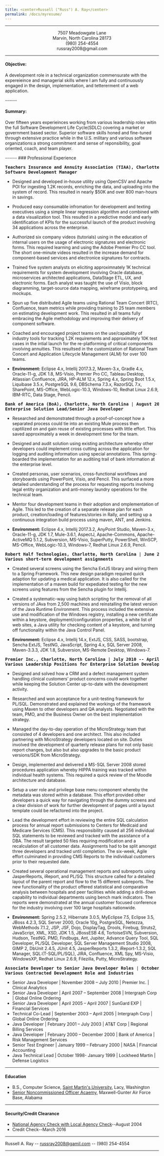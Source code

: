 ```yaml
---
title: <center>Russell ("Russ") A. Ray</center>
permalink: /docs/myresume/
---
```

<!-- Horizontal line -->
---
<center>7507 Meadowgate Lane </center>
<center> Marvin, North Carolina 28173 </center>
<center>(980) 254-4554</center>
<center>russray2008@gmail.com</center>


------
#### Objective:
   <p>A development role in a technical organization commensurate with the expereieince and managerial skills where I am fully and continuously engaged in the design, implementation, and tettererment of a web application.</p>
------

#### Summary:
<p>Over fifteen years experieinces working from various leadership roles witin the full Software Development Life Cycle(SDLC) covering a market or government based sector.  Superior software skills honed and fine-tuned through extensive practice while in the U.S. military and various software organizations:a strong commitment and sense of reponsibility, goal oriented, coach, and team player.</p>
------
### Professional Experience
 <pre><b>Teachers Insurance and Annuity Association (TIAA), Charlotte, North Carolina</b> | <b>March 2016 -- Present</b>
<b>Software Development Manager </b>
</pre>

 * Designed and developed in-house utility using OpenCSV and Apache POI for ingesting 1.2K records, enriching the data, and uploading into the system of record.  This resulted in nearly $50K and over 800 man-hours in savings.   

* Produced easy consumable infromation for development and texting executives using a simple linear regression algorithm and combined with a data visualization tool.  This resulted in a predictive model and early identification of KPIs for the successful launch of the product involving 34 applications across the enterprise.

* Authorized six company videos (tutorials) using in the education of internal users on the usage of electronic signatures and electronic forms.  This required learning and using the Adobe Premier Pro CC tool. The short one-minute videos resulted in the increase demand for component-based services and electronice signatures for contracts.

* Trained five system analysts on eliciting approximnately 1K technical requirements for system development involving Oracle database, microservices architected applications, DataStage ETL, UX, and electronic forms.  Each analyst was taught the use of Visio, block diagramming, target-source data mapping, wireframe prototypeing, and mockups.

* Spun up five distributed Agile teams using Rational Team Concert (RTC), Confluence, team metrics while providing training to 25 team members on estimating development work.  This resulted in all teams fully embracing the Agile methodology and improving their delivery of component software.

* Coached and encouraged project teams on the use/capability of industry tools for tracking 1.2K requirements and approximately 10K test cases in the intial launch for the re-platforming of critical components involving annuities.  This resultsed in the customization of Rational Team Concert and Application Lifecycle Management (ALM) for over 100 teams.

* **Environment:** Eclipse 4.x, Intellij 2017.3.2, Maven-3.x, Gradle 4.x, Oracle-11-g, JDK 1.8, MS-Visio, Premier Pro CC, Tableau Desktop, Atlassian Confluence, JIRA, HP-ALM 12.x, Spring 4.x, Spring Boot 1.5.x, Liquibase 3.5.x, PostgreSQL 9.6, DBSchema 7.3.x, RazorSQL 7.x, SharePoint, MS-Office, WebLogic-10.3, Windows-10, Redhat Linux 2.6.9, IBM-RTC, Data Stage, Pencil.


<pre><b>Bank of America (BoA), Charlotte, North Carolina</b> | <b>August 2015 -- March 2016</b>
<b>Enterprise Solution Lead/Senior Java Developer </b>
</pre>


* Researched and demonstrated through a proof-of-concept how a separated process could tie into an existing Mule process then captilized on and gain reuse of existing processes with little effort.  This saved approximately a week in development time for the team.

* Designed and audit solution using existing architecture whereby other developers could implement cross cutting across the application for logging and auditing information using special annotations.  This spring-boarded the implementation for an auditiing trail of bank information at the enterprise level.

* Created personas, user scenarios, cross-functional workflows and storyboards using PowerPoint, Visio, and Pencil.  This surfaced a more detailed understanding of the process for requesting reports involving legal entity organization and anti-money laundry operations for the technical team.

* Mentor four development teams in their adoption and omplementation of Agile.  This led to the creation of a separate release plan for each product, creation/loading of features/stories in Rally, and setting up a continuous integration build process using maven, ANT, and Jenkins. 

* **Environment:** Eclipse 4.x, Intellij 2017.3.2, AnyPoint Studio, Maven-3.x, Oracle-11-g, JDK 1.7, Mule-3.6.1, AspectJ, Apache-Commons, Apache-ActiveMQ 5.1.2, Subversion, MS-Visio, SuperPutty, PowerShell, WinSCP, MS-Office, WebLogic-10.3, Windows-7, Redhat Linux 2.6.9, Pencil.

<pre><b>Robert Half Technologies, Charlotte, North Carolina</b> | <b>June 2015 -- December 2016</b>
<b>Various short-term development assignments </b>
</pre>


* Created several screens using the Sencha ExtJS library and wiring them to a Spring Framework.  This new design paradigm required quick adaption for updating a medical application.  It is also called for the implementation of a maven build for expediated testing for the new screens using features from the Sencha plugin for Intellij.

* Created a systematic-way using batch scripting for the removal of all versions of JAva from 2,500 machines and reinstalling the latest version of the Java Runtime Environment.  This process included the extensive use and modification of the Windows registry, installing a new certifcate within a keystore, deployment/configuration properties, a white list of web sites, a Java utility for checking content of a keystore, and turning off functionality within the Java Control Panel.

* **Environment:** Eclipse 4.x, Intellij 14.x, ExtJS, CSS, SASS, bootstrap, Sencha ExtJS, TestNG, JavaScript, Spring 4.x, SQL Server 2008, Maven-3.3.3, JDK 1.8, Subversion, MS-Remote Desktop, Windows-7.


<pre><b>Premier Inc., Charlotte, North Carolina</b> | <b>July 2010 -- April 2015</b>
<b>Various Leadership Positions for Enterprise Solution Development </b>
</pre>

*  Designed and solved how a CRM and a defect management system handling clinical customers’ product concerns could work together while keeping the Solution Center up-to-date with the development activity. 

*  Researched and won acceptance for a unit-testing framework for PL/SQL.  Demonstrated and explained the workings of the framework using Maven to other developers and QA analysts.  Negotiated with the team, PMO, and the Business Owner on the best implementation strategy. 

*  Managed the day-to-day operation of the MicroStrategy team that consisted of 4 developers and one architect.  This also included partnering with MicroStrategy developers located on site. Duties involved the development of quarterly release plans for not only basic report changes, but also but also upgrades to the basic product versions/SDK from MicroStrategy.

*  Design, implemented and delivered a MS-SQL Server 2008 stored procedures application whereby HIPPA training was tracked within individual health systems.  This required a quick review of the Moodle architecture and database.

*  Setup a user role and privilege base menu component whereby the metadata was stored within a database.  This effort provided other developers a quick way for navigating through the dummy screens and a clear division of work for further development of pages until a layout template could be refactored into the project. 

*  Lead the development effort in reviewing the entire SQL calculation process for annual report submissions to Centers for Medicaid and Medicare Services (CMS).  This responsibility caused all 256 individual SQL statements to be reviewed and tracked with the assistance of a DBA.  The result targeted 50 files requiring modification and a recalculation of all customer data.  Assignments had to be split amongst three developers and tracked until completion.  The six-week, Agile effort culminated in providing CMS Reports to the individual customers prior to their requested date.

*  Created several operational management reports and subreports using JasperReports, iReport, and PL/SQ.  This structure called for a detailed layout of the parent report and flow to the 15 different subreports.  The new functionality of the product offered statistical and comparative analysis between hospitals and peer facilities while adding a drill-down capability to individual departments using bench mark indicators. The reports were demonstrated at the annual customer focused conference for the industry involving over 100 large hospitals nationwide.

* **Environment:**  Spring 2.5.2, Hibernate 3.0.5, MyEclipse 7.5, Eclipse 3.5, JBoss 4.2.3, SQL Server 2000, Oracle 10g, PostgreSQL, Netezza, WebMethods 7.1.2, JSP, JSF, Dojo, DisplayTag, Drools, Firebug, Struts2, JavaScript,  XML, XSD, JDK 1.5, JBossESB 4.6, TortoiseSVN, Subversion, Hudson, TestNG, PMD, Findbugs, Ant, Jupiter, Advance Query Tool, SQL Developer, PL/SQL Developer, SQL Server Management Studio 2008, GIMP 2, DbUnit 2.4.5, JUnit 4.5, JasperReports 1.3.2, iReport-1.3.2, SQL Manager, SQL:(T-SQL/PL/SQL), JIRA, Confluence, XML Spy, MS-Visio, WindowsXP, Redhat Linux 2.6.9, Filezilla, Putty, MicroStrategy.





<pre><b>Associate Developer to Senior Java Developer Roles</b> | <b>October 1998 -- July 2010</b>
<b>Various Contracted Development Role and Industries</b>
</pre>

<ul>
<li>  Senior Java Developer | November 2008 – July 2010 | Premier Inc. | Clinical Analytics </li>
<li>  Senior Java Developer | April 2007 – September 2008 | Intergraph Corp | Global Online Ordering </li>
<li>  Senior Java Developer | April 2005 – April 2007 | SunGard EXP | Financial Services </li>
<li>  Technical Co-Lead | September 2003 – April 2005 | Intergraph Corp | Global Online Ordering </li>
<li>  Java Developer | February 2001 – July 2003 | AT&T Corp | Regional Billing Services </li>
<li>  Java Developer | February 2000 – December 2000 | Bank of America | Risk Management Services </li>
<li>  Senior Test Engineer | January 1999 – February 2000 | NASA | Financial Accounting</li>
<li>  Java Technical Lead | October 1998- January 1999 | Lockheed Martin | Defense Logistics</li>
</ul>

------
#### Education
* B.S., Computer Science, [Saint Martin's University](https://www.stmartin.edu/), Lacy, Washington
* [Senior Noncommissioned Officer Acaemy](http://www.airuniversity.af.mil/Barnes/AFSNCOA/), Maxwell-Gunter Air Force Base, Alabama

------
#### Security/Credit Clearance
* [National Agency Check with Local Agency Check](https://www.thebalance.com/security-clearance-secrets-3331997)--August 2004
* Credit Check--March 2016


------
Russell A. Ray -- [russray2008@gamil.com](russray2008@gmail.com) -- (980) 254-4554

------